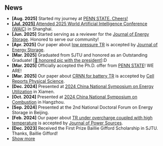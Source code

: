 <h2 style="margin: 60px 0px 10px;">News</h2>

<ul>
<li><strong>[Aug. 2025]</strong> Started my journey at <a href="https://www.psu.edu/">PENN STATE. Cheers!</li>
<li><strong>[Jul. 2025]</strong> Attended 2025 World Artificial Intelligence Conference (<a href="https://worldaic.com.cn/">WAIC</a>) in Shanghai.</li>
<li><strong>[Jun. 2025]</strong> Started serving as a reviewer for the <a href="https://www.sciencedirect.com/journal/journal-of-energy-storage/">Journal of Energy Storage</a>. Honored to serve our community!</li>
<li><strong>[Apr. 2025]</strong> Our paper about <a href="https://doi.org/10.1016/j.est.2025.116855">low pressure TR</a> is accepted by <a href="https://www.sciencedirect.com/journal/journal-of-energy-storage/">Journal of Energy Storage</a>.</li>
<li><strong>[Mar. 2025]</strong> Graduated from SJTU and honored as an Outstanding Graduate! [<a href="https://shaoyanliu.github.io/assets/img/graduation-president.jpg" target="_blank">📸 honored pic with the president</a>]:D</li>
<li><strong>[Mar. 2025]</strong> Officially accepted the Ph.D. offer from <a href="https://www.psu.edu/">PENN STATE</a>! WE ARE!</li>
<li><strong>[Mar. 2025]</strong> Our paper about <a href="https://doi.org/10.1016/j.xcrp.2025.102563">CRNN for battery TR</a> is accepted by <a href="https://www.cell.com/cell-reports-physical-science/home">Cell Reports Physical Science</a>.</li>
<li><strong>[Dec. 2024]</strong> Presented at <a href="https://eteu2024.scimeeting.cn/">2024 China National Symposium on Energy Utilization</a> in Xiamen. </li>
<li><strong>[Oct. 2024]</strong> Presented at <a href="https://combust2024.casconf.cn/">2024 China National Symposium on Combustion</a> in Hangzhou. </li>
<li><strong>[Sep. 2024]</strong> Presented at the 2nd National Doctoral Forum on Energy Storage in Beijing. </li>
<li><strong>[Feb. 2024]</strong> Our paper about <a href="https://doi.org/10.1016/j.jpowsour.2024.234237">TR under overcharge coupled with high temperature</a> is accepted by <a href="https://www.sciencedirect.com/journal/journal-of-power-sources">Journal of Power Sources</a>.</li>
<li><strong>[Dec. 2023]</strong> Received the First Prize Baillie Gifford Scholarship in SJTU. Thanks, Baillie Gifford!</li>
  
<li> <a href="#" onclick="toggleVis(this); return false;">Show more</a> </li>
<div id="newsmore" style="display:none">
  <li><strong>[Dec. 2023]</strong> Our paper about <a href="https://doi.org/10.1016/j.est.2023.110201">TR explosion limits</a> is accepted  by <a href="https://www.sciencedirect.com/journal/journal-of-energy-storage/">Journal of Energy Storage</a>.</li>  
  <li><strong>[Jun. 2023]</strong> Our paper about <a href="https://doi.org/10.1016/j.ijhydene.2023.06.084">exergy loss under temperature fluctuations</a> is accepted by <a href="https://www.sciencedirect.com/journal/international-journal-of-hydrogen-energy">International Journal of Hydrogen Energy</a>.</li>
  <li><strong>[Dec. 2022]</strong> Presented at <a href="https://combust2022.casconf.cn/">2022 China National Symposium on Combustion</a> in Shanghai. </li>
</div>

</ul>
